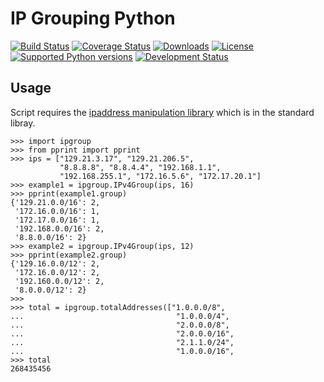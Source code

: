 IP Grouping Python
==================
[![Build
Status](https://travis-ci.org/RyPeck/python-ipgroup.svg?branch=master)](https://travis-ci.org/RyPeck/python-ipgroup) [![Coverage
Status](https://coveralls.io/repos/RyPeck/python-ipgroup/badge.png)](https://coveralls.io/r/RyPeck/python-ipgroup) [![Downloads](https://pypip.in/download/ipgroup/badge.svg)](https://pypi.python.org/pypi/ipgroup/ ) [![License](https://pypip.in/license/ipgroup/badge.svg)](https://pypi.python.org/pypi/ipgroup/) [![Supported Python versions](https://pypip.in/py_versions/ipgroup/badge.svg)](https://pypi.python.org/pypi/ipgroup/) [![Development Status](https://pypip.in/status/ipgroup/badge.svg)](https://pypi.python.org/pypi/ipgroup/)

## Usage

Script requires the [ipaddress manipulation library](https://docs.python.org/3/library/ipaddress) which is in the standard libray.

~~~
>>> import ipgroup
>>> from pprint import pprint
>>> ips = ["129.21.3.17", "129.21.206.5", 
           "8.8.8.8", "8.8.4.4", "192.168.1.1",
           "192.168.255.1", "172.16.5.6", "172.17.20.1"]
>>> example1 = ipgroup.IPv4Group(ips, 16)
>>> pprint(example1.group)
{'129.21.0.0/16': 2,
 '172.16.0.0/16': 1,
 '172.17.0.0/16': 1,
 '192.168.0.0/16': 2,
 '8.8.0.0/16': 2}
>>> example2 = ipgroup.IPv4Group(ips, 12)
>>> pprint(example2.group)
{'129.16.0.0/12': 2, 
 '172.16.0.0/12': 2, 
 '192.160.0.0/12': 2, 
 '8.0.0.0/12': 2}
>>> 
>>> total = ipgroup.totalAddresses(["1.0.0.0/8",
...                                  "1.0.0.0/4",
...                                  "2.0.0.0/8",
...                                  "2.0.0.0/16",
...                                  "2.1.1.0/24",
...                                  "1.0.0.0/16",
>>> total
268435456
~~~
